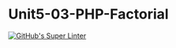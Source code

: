 # Unit5-03-PHP-Factorial
[![GitHub's Super Linter](https://github.com/ICS2O-Programming-MariaG/Unit5-03-PHP-Factorial/workflows/GitHub's%20Super%20Linter/badge.svg)](https://github.com/ICS2O-Programming-MariaG/Unit5-03-PHP-Factorial/actions)